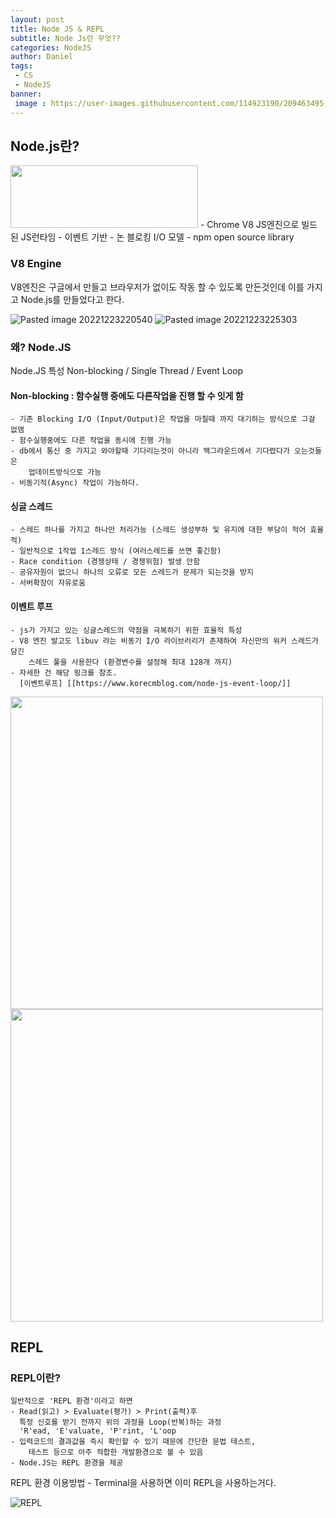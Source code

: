 ```yaml
---
layout: post
title: Node JS & REPL
subtitle: Node Js란 무엇??
categories: NodeJS
author: Daniel
tags: 
 - CS
 - NodeJS
banner:
 image : https://user-images.githubusercontent.com/114923190/209463495-37b88ff7-d4f6-4aa1-9e79-c260e6b504f9.png
---
```


## Node.js란?

<img src = 'https://user-images.githubusercontent.com/114923190/209463495-37b88ff7-d4f6-4aa1-9e79-c260e6b504f9.png' width = '300' height='100' >
 - Chrome V8 JS엔진으로 빌드 된 JS런타임
 - 이벤트 기반
 - 논 블로킹 I/O 모델
 - npm open source library

### V8 Engine
V8엔진은 구글에서 만들고 브라우저가 없이도 작동 할 수 있도록 만든것인데 이를 가지고 
Node.js를 만들었다고 한다.

 ![Pasted image 20221223220540](https://user-images.githubusercontent.com/114923190/209463617-2e988d7f-8e62-4195-98ae-1c67aa707178.png)    ![Pasted image 20221223225303](https://user-images.githubusercontent.com/114923190/209463677-90c4998f-a5c3-484c-b58a-4a42ac955c05.png)

### 왜? Node.JS
Node.JS 특성
Non-blocking / Single Thread / Event Loop

#### Non-blocking : 함수실행 중에도 다른작업을 진행 할 수 잇게 함
	- 기존 Blocking I/O (Input/Output)은 작업을 마칠때 까지 대기하는 방식으로 그걸 없앰
	- 함수실행중에도 다른 작업을 동시에 진행 가능
	- db에서 통신 중 가지고 와야할때 기다리는것이 아니라 백그라운드에서 기다렸다가 오는것들은       
	    업데이트방식으로 가능
	- 비동기적(Async) 작업이 가능하다.
#### 싱글 스레드 
	- 스레드 하나를 가지고 하나만 처리가능 (스레드 생성부하 및 유지에 대한 부담이 적어 효율적)
	- 일반적으로 1작업 1스레드 방식 (여러스레드를 쓰면 좋긴함)
	- Race condition (경쟁상태 / 경쟁위험) 발생 안함
	- 공유자원이 없으니 하나의 오류로 모든 스레드가 문제가 되는것을 방지
	- 서버확장이 자유로움
#### 이벤트 루프
	- js가 가지고 있는 싱글스레드의 약점을 극복하기 위한 효율적 특성
	- V8 엔진 발고도 libuv 라는 비동기 I/O 라이브러리가 존재하여 자신만의 워커 스레드가 담긴
	    스레드 풀을 사용한다 (환경변수를 설정해 최대 128개 까지)
	- 자세한 건 해당 링크를 참조.
	  [이벤트루프] [[https://www.korecmblog.com/node-js-event-loop/]]

<img src = 'https://user-images.githubusercontent.com/114923190/209463699-d3dba82e-901e-4cdd-b080-679f2cdd98b2.png' width = '500' > <img src = 'https://user-images.githubusercontent.com/114923190/209463705-7f99765d-f66a-444f-9836-b7cd5c4571fb.png'  width = '500'  >




## REPL

### REPL이란?
	일반적으로 'REPL 환경'이라고 하면 
	- Read(읽고) > Evaluate(평가) > Print(출력)후 
	  특정 신호를 받기 전까지 위의 과정을 Loop(반복)하는 과정
	  'R'ead, 'E'valuate, 'P'rint, 'L'oop
	- 입력코드의 결과값을 즉시 확인할 수 있기 때문에 간단한 문법 테스트, 
	    테스트 등으로 아주 적합한 개발환경으로 볼 수 있음
	- Node.JS는 REPL 환경을 제공

REPL 환경 이용방법
	- Terminal을 사용하면 이미 REPL을 사용하는거다.

![REPL](https://user-images.githubusercontent.com/114923190/209463775-c16652d8-607c-4ff0-8268-b8975636fd41.png)

